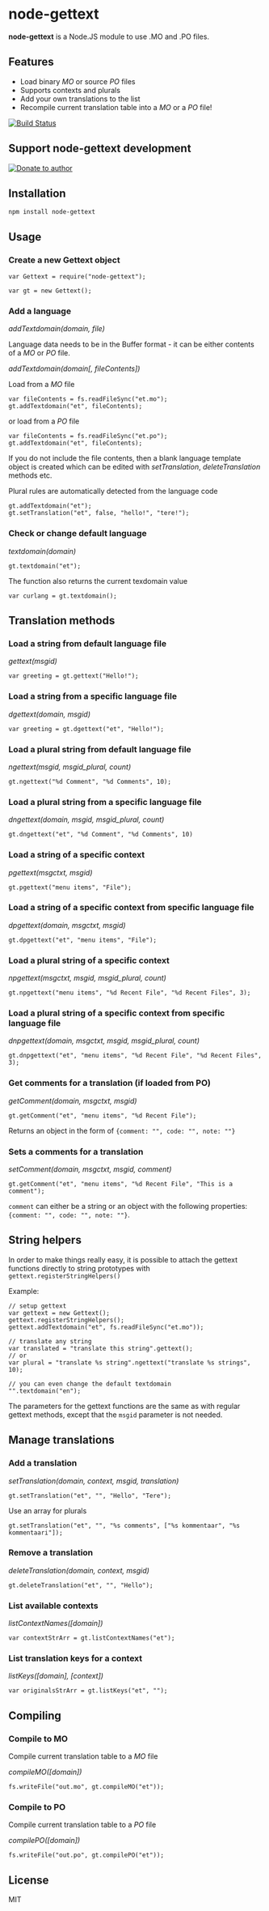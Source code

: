 # node-gettext

**node-gettext** is a Node.JS module to use .MO and .PO files.

## Features

  * Load binary *MO* or source *PO* files
  * Supports contexts and plurals
  * Add your own translations to the list
  * Recompile current translation table into a *MO* or a *PO* file!

[![Build Status](https://secure.travis-ci.org/andris9/node-gettext.png)](http://travis-ci.org/andris9/node-gettext)

## Support node-gettext development

[![Donate to author](https://www.paypalobjects.com/en_US/i/btn/btn_donate_SM.gif)](https://www.paypal.com/cgi-bin/webscr?cmd=_s-xclick&hosted_button_id=DB26KWR2BQX5W)

## Installation

    npm install node-gettext

## Usage

### Create a new Gettext object

    var Gettext = require("node-gettext");

    var gt = new Gettext();
    
### Add a language

*addTextdomain(domain, file)*

Language data needs to be in the Buffer format - it can be either contents of a *MO* or *PO* file.

*addTextdomain(domain[, fileContents])*

Load from a *MO* file

    var fileContents = fs.readFileSync("et.mo");
    gt.addTextdomain("et", fileContents);

or load from a *PO* file

    var fileContents = fs.readFileSync("et.po");
    gt.addTextdomain("et", fileContents);

If you do not include the file contents, then a blank language template object
is created which can be edited with *setTranslation*, *deleteTranslation* methods etc.

Plural rules are automatically detected from the language code

    gt.addTextdomain("et");
    gt.setTranslation("et", false, "hello!", "tere!");

### Check or change default language

*textdomain(domain)*

    gt.textdomain("et");

The function also returns the current texdomain value

    var curlang = gt.textdomain();

## Translation methods

### Load a string from default language file

*gettext(msgid)*

    var greeting = gt.gettext("Hello!");
    
### Load a string from a specific language file

*dgettext(domain, msgid)*

    var greeting = gt.dgettext("et", "Hello!");
    
### Load a plural string from default language file

*ngettext(msgid, msgid_plural, count)*

    gt.ngettext("%d Comment", "%d Comments", 10);

### Load a plural string from a specific language file

*dngettext(domain, msgid, msgid_plural, count)*

    gt.dngettext("et", "%d Comment", "%d Comments", 10)
    
### Load a string of a specific context

*pgettext(msgctxt, msgid)*

    gt.pgettext("menu items", "File");

### Load a string of a specific context from specific language file

*dpgettext(domain, msgctxt, msgid)*

    gt.dpgettext("et", "menu items", "File");
    
### Load a plural string of a specific context

*npgettext(msgctxt, msgid, msgid_plural, count)*

    gt.npgettext("menu items", "%d Recent File", "%d Recent Files", 3);
    
### Load a plural string of a specific context from specific language file

*dnpgettext(domain, msgctxt, msgid, msgid_plural, count)*

    gt.dnpgettext("et", "menu items", "%d Recent File", "%d Recent Files", 3);

### Get comments for a translation (if loaded from PO)

*getComment(domain, msgctxt, msgid)*

    gt.getComment("et", "menu items", "%d Recent File");

Returns an object in the form of `{comment: "", code: "", note: ""}`

### Sets a comments for a translation

*setComment(domain, msgctxt, msgid, comment)*

    gt.getComment("et", "menu items", "%d Recent File", "This is a comment");

`comment` can either be a string or an object with the following properties: `{comment: "", code: "", note: ""}`.

## String helpers

In order to make things really easy, it is possible to attach the gettext functions directly to string
prototypes with `gettext.registerStringHelpers()`

Example:

    // setup gettext
    var gettext = new Gettext();
    gettext.registerStringHelpers();
    gettext.addTextdomain("et", fs.readFileSync("et.mo"));

    // translate any string
    var translated = "translate this string".gettext();
    // or
    var plural = "translate %s string".ngettext("translate %s strings", 10);

    // you can even change the default textdomain
    "".textdomain("en");

The parameters for the gettext functions are the same as with regular gettext methods, except that the `msgid` parameter is not needed.

## Manage translations

### Add a translation

*setTranslation(domain, context, msgid, translation)*

    gt.setTranslation("et", "", "Hello", "Tere");

Use an array for plurals

    gt.setTranslation("et", "", "%s comments", ["%s kommentaar", "%s kommentaari"]);

### Remove a translation

*deleteTranslation(domain, context, msgid)*

    gt.deleteTranslation("et", "", "Hello");

### List available contexts

*listContextNames([domain])*

    var contextStrArr = gt.listContextNames("et");

### List translation keys for a context

*listKeys([domain], [context])*

    var originalsStrArr = gt.listKeys("et", "");

## Compiling

### Compile to MO

Compile current translation table to a *MO* file

*compileMO([domain])*

    fs.writeFile("out.mo", gt.compileMO("et")); 

### Compile to PO

Compile current translation table to a *PO* file

*compilePO([domain])*

    fs.writeFile("out.po", gt.compilePO("et"));

## License

MIT